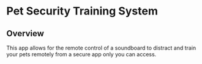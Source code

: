 # Pet Security Training System

## Overview
This app allows for the remote control of a soundboard to distract and train your pets remotely from a secure app only you can access.

